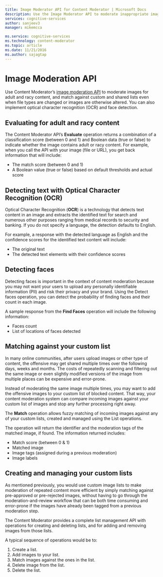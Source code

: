 ```yaml
---
title: Image Moderator API for Content Moderator | Microsoft Docs
description: Use the Image Moderator API to moderate inappropriate images and implement optical character recognition and face detection.
services: cognitive-services
author: sanjeev3
manager: mikemcca

ms.service: cognitive-services
ms.technology: content-moderator
ms.topic: article
ms.date: 11/21/2016
ms.author: sajagtap
---
```


# Image Moderation API #

Use Content Moderator’s [image moderation API](https://westus.dev.cognitive.microsoft.com/docs/services/57cf753a3f9b070c105bd2c1/operations/57cf753a3f9b070868a1f66c "Content Moderator Image Moderation API") to moderate images for adult and racy content, and match against custom and shared lists even when file types are changed or images are otherwise altered. You can also implement optical character recognition (OCR) and face detection.

## Evaluating for adult and racy content ##

The Content Moderator API’s **Evaluate** operation returns a combination of a classification score (between 0 and 1) and Boolean data (true or false) to indicate whether the image contains adult or racy content. For example, when you call the API with your image (file or URL), you get back information that will include:

- The match score (between 0 and 1)
- A Boolean value (true or false) based on default thresholds and actual score

## Detecting text with Optical Character Recognition (OCR) ##

Optical Character Recognition (**OCR**) is a technology that detects text content in an image and extracts the identified text for search and numerous other purposes ranging from medical records to security and banking. If you do not specify a language, the detection defaults to English.

For example, a response with the detected language as English and the confidence scores for the identified text content will include:

- The original text
- The detected text elements with their confidence scores

## Detecting faces ##

Detecting faces is important in the context of content moderation because you may not want your users to upload any personally identifiable information (PII) and risk their privacy and your brand. Using the Detect faces operation, you can detect the probability of finding faces and their count in each image.

A sample response from the **Find Faces** operation will include the following information:

- Faces count
- List of locations of faces detected

## Matching against your custom list ##

In many online communities, after users upload images or other type of content, the offensive may get shared multiple times over the following days, weeks and months. The costs of repeatedly scanning and filtering out the same image or even slightly modified versions of the image from multiple places can be expensive and error-prone.

Instead of moderating the same image multiple times, you may want to add the offensive images to your custom list of blocked content. That way, your content moderation system can compare incoming images against your custom list of images and stop any further processing right away.

The **Match** operation allows fuzzy matching of incoming images against any of your custom lists, created and managed using the List operations.

The operation will return the identifier and the moderation tags of the matched image, if found. The information returned includes:

- Match score (between 0 & 1)
- Matched image
- Image tags (assigned during a previous moderation)
- Image labels

## Creating and managing your custom lists ##

As mentioned previously, you would use custom image lists to make moderation of repeated content more efficient by simply matching against pre-approved or pre-rejected images, without having to go through the moderation-and-review workflow that can be both time consuming and error-prone if the images have already been tagged from a previous moderation step.

The Content Moderator provides a complete list management API with operations for creating and deleting lists, and for adding and removing images from those lists.

A typical sequence of operations would be to:

1. Create a list.
1. Add images to your list.
1. Match images against the ones in the list.
1. Delete image from the list.
1. Delete the list.
